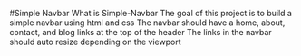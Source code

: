 #Simple Navbar
What is Simple-Navbar
The goal of this project is to build a simple navbar using html and css
The navbar should have a home, about, contact, and blog links at the top of the header
The links in the navbar should auto resize depending on the viewport
